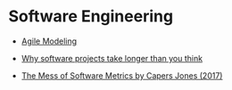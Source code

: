 # Software Engineering

- [Agile Modeling](./agile-modeling/)
- [Why software projects take longer than you think](https://erikbern.com/2019/04/15/why-software-projects-take-longer-than-you-think-a-statistical-model.html)

- [The Mess of Software Metrics by Capers Jones (2017)](papers/The-Mess-of-Software-Metrics_Jones-C_2017.pdf)